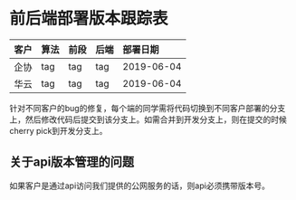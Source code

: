 # 前后端部署版本跟踪表

|客户|算法|前段|后端|部署日期|
|:----|:----|:----|:----|:---|
|企协|tag| tag|tag| 2019-06-04|
|华云|tag| tag|tag| 2019-06-04|

针对不同客户的bug的修复，每个端的同学需将代码切换到不同客户部署的分支上，然后修改代码后提交到该分支上。如需合并到开发分支上，则在提交的时候cherry pick到开发分支上。

## 关于api版本管理的问题

如果客户是通过api访问我们提供的公网服务的话，则api必须携带版本号。


